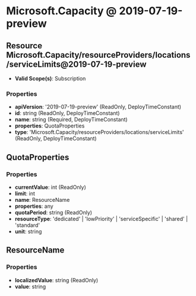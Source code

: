# Microsoft.Capacity @ 2019-07-19-preview

## Resource Microsoft.Capacity/resourceProviders/locations/serviceLimits@2019-07-19-preview
* **Valid Scope(s)**: Subscription
### Properties
* **apiVersion**: '2019-07-19-preview' (ReadOnly, DeployTimeConstant)
* **id**: string (ReadOnly, DeployTimeConstant)
* **name**: string (Required, DeployTimeConstant)
* **properties**: QuotaProperties
* **type**: 'Microsoft.Capacity/resourceProviders/locations/serviceLimits' (ReadOnly, DeployTimeConstant)

## QuotaProperties
### Properties
* **currentValue**: int (ReadOnly)
* **limit**: int
* **name**: ResourceName
* **properties**: any
* **quotaPeriod**: string (ReadOnly)
* **resourceType**: 'dedicated' | 'lowPriority' | 'serviceSpecific' | 'shared' | 'standard'
* **unit**: string

## ResourceName
### Properties
* **localizedValue**: string (ReadOnly)
* **value**: string

